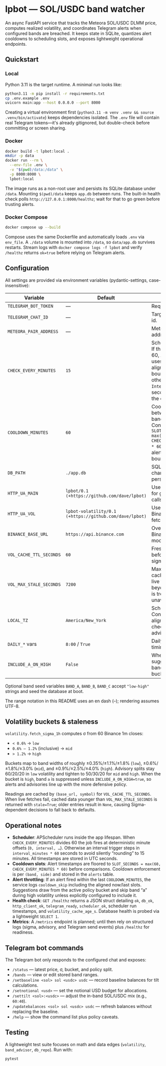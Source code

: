# lpbot — SOL/USDC band watcher

An async FastAPI service that tracks the Meteora SOL/USDC DLMM price, computes realized volatility, and coordinates Telegram alerts when configured bands are breached. It keeps state in SQLite, quantizes alert cooldowns to scheduling slots, and exposes lightweight operational endpoints.

## Quickstart

### Local

Python 3.11 is the target runtime. A minimal run looks like:

```bash
python3.11 -m pip install -r requirements.txt
cp .env.example .env
uvicorn main:app --host 0.0.0.0 --port 8000
```

Creating a virtual environment first (`python3.11 -m venv .venv && source .venv/bin/activate`) keeps dependencies isolated. The `.env` file will contain real Telegram tokens—it's already gitignored, but double-check before committing or screen sharing.

### Docker

```bash
docker build -t lpbot:local .
mkdir -p data
docker run --rm \
  --env-file .env \
  -v "$(pwd)/data:/data" \
  -p 8000:8000 \
  lpbot:local
```

The image runs as a non-root user and persists its SQLite database under `/data`. Mounting `$(pwd)/data` keeps `app.db` between runs. The built-in health check polls `http://127.0.0.1:8000/healthz`; wait for that to go green before trusting alerts.

### Docker Compose

```bash
docker compose up --build
```

Compose uses the same Dockerfile and automatically loads `.env` via `env_file`. A `./data` volume is mounted into `/data`, so `data/app.db` survives restarts. Stream logs with `docker compose logs -f lpbot` and verify `/healthz` returns `ok=true` before relying on Telegram alerts.

## Configuration

All settings are provided via environment variables (pydantic-settings, case-insensitive):

| Variable | Default | Notes |
| --- | --- | --- |
| `TELEGRAM_BOT_TOKEN` | — | Required bot token. |
| `TELEGRAM_CHAT_ID` | — | Target chat/channel id. |
| `METEORA_PAIR_ADDRESS` | — | Meteora pool address (required). |
| `CHECK_EVERY_MINUTES` | `15` | Scheduler cadence. If the value divides 60, APScheduler uses a cron trigger aligned to minute boundaries; otherwise an `IntervalTrigger` in seconds preserves the exact cadence. |
| `COOLDOWN_MINUTES` | `60` | Cooldown gate between alerts per band/side pair. Converted to `SLOT_SECONDS = max(60, CHECK_EVERY_MINUTES * 60)` so persisted alerts snap to slot boundaries. |
| `DB_PATH` | `./app.db` | SQLite file location; change for persistent volumes. |
| `HTTP_UA_MAIN` | `lpbot/0.1 (+https://github.com/dave/lpbot)` | User-Agent header for general HTTP calls (Meteora). |
| `HTTP_UA_VOL` | `lpbot-volatility/0.1 (+https://github.com/dave/lpbot)` | User-Agent for Binance volatility fetches. |
| `BINANCE_BASE_URL` | `https://api.binance.com` | Override if using Binance US or a mock. |
| `VOL_CACHE_TTL_SECONDS` | `60` | Freshness window before refetching sigma. |
| `VOL_MAX_STALE_SECONDS` | `7200` | Max age to serve cached sigma when live fetches fail; beyond this, sigma is treated as unavailable. |
| `LOCAL_TZ` | `America/New_York` | Scheduler timezone. Controls cron alignment for the check and daily advisory jobs. |
| `DAILY_*` vars | `8:00` / `True` | Daily advisory timing. |
| `INCLUDE_A_ON_HIGH` | `False` | Whether policy suggestions include band A in high-vol buckets. |

Optional band seed variables `BAND_A`, `BAND_B`, `BAND_C` accept `"low-high"` strings and seed the database at boot.

The range notation in this README uses an en dash (–); rendering assumes UTF-8.

## Volatility buckets & staleness

`volatility.fetch_sigma_1h` computes σ from 60 Binance 1m closes:

- `< 0.6%` → `low`
- `0.6% – 1.2%` (inclusive) → `mid`
- `> 1.2%` → `high`

Buckets map to band widths of roughly ±0.35%/±1.1%/±1.8% (`low`), ±0.6%/±1.8%/±3.0% (`mid`), and ±0.9%/±2.5%/±4.0% (`high`). Advisory splits stay 60/20/20 in `low` volatility and tighten to 50/30/20 for `mid` and `high`. When the bucket is `high`, band `a` is suppressed unless `INCLUDE_A_ON_HIGH=true`, so alerts and advisories line up with the more defensive policy.

Readings are cached by `(base_url, symbol)` for `VOL_CACHE_TTL_SECONDS`. When live fetches fail, cached data younger than `VOL_MAX_STALE_SECONDS` is returned with `stale=True`; older entries result in `None`, causing Sigma-dependent decisions to fall back to defaults.

## Operational notes

- **Scheduler**: APScheduler runs inside the app lifespan. When `CHECK_EVERY_MINUTES` divides 60 the job fires at deterministic minute offsets (`0, interval, …`). Otherwise an interval trigger steps in `interval_minutes * 60` seconds to avoid silently “rounding” to 15 minutes. All timestamps are stored in UTC seconds.
- **Cooldown slots**: Alert timestamps are floored to `SLOT_SECONDS = max(60, CHECK_EVERY_MINUTES * 60)` before comparisons. Cooldown enforcement is per `(band, side)` and stored in the `alerts` table.
- **Alert throttling**: If an alert fired within the last `COOLDOWN_MINUTES`, the service logs `cooldown_skip` including the aligned now/last slots. Suggestions draw from the active policy bucket and skip band “a” during high volatility unless explicitly configured to include it.
- **Health check**: `GET /healthz` returns a JSON struct detailing `ok`, `db_ok`, `http_client_ok`, `telegram_ready`, `scheduler_ok`, scheduler run timestamps, and `volatility_cache_age_s`. Database health is probed via a lightweight `SELECT 1`.
- **Metrics**: A `/metrics` endpoint is planned; until then rely on structured logs (sigma, advisory, and Telegram send events) plus `/healthz` for readiness.

## Telegram bot commands

The Telegram bot only responds to the configured chat and exposes:

- `/status` — latest price, σ, bucket, and policy split.
- `/bands` — view or edit stored band ranges.
- `/setbaseline <sol> sol <usdc> usdc` — record baseline balances for tilt calculations.
- `/setnotional <usd>` — set the notional USD budget for allocations.
- `/settilt <sol>:<usdc>` — adjust the in-band SOL/USDC mix (e.g., `60:40`).
- `/updatebalances <sol> sol <usdc> usdc` — refresh balances without replacing the baseline.
- `/help` — show the command list plus policy caveats.

## Testing

A lightweight test suite focuses on math and data edges (`volatility`, `band_advisor`, `db_repo`). Run with:

```bash
pytest
```
